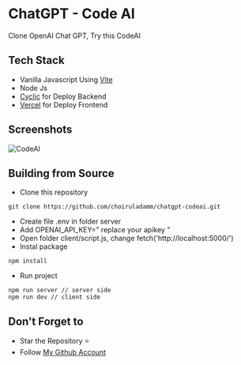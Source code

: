 # ChatGPT - Code AI
Clone OpenAI Chat GPT, Try this CodeAI

## Tech Stack
- Vanilla Javascript Using [Vite](https://vitejs.dev/)
- Node Js
- [Cyclic](https://app.cyclic.sh/#/) for Deploy Backend
- [Vercel](https://vercel.com/) for Deploy Frontend

## Screenshots
![CodeAI](https://user-images.githubusercontent.com/109071310/228723363-bdbd0476-5303-4648-aef6-5f375d5ca814.jpeg)

## Building from Source

- Clone this repository

```
git clone https://github.com/choiruladamm/chatgpt-codeai.git
```

- Create file .env in folder server
- Add OPENAI_API_KEY=" replace your apikey "
- Open folder client/script.js, change fetch('http://localhost:5000/')
- Instal package

```
npm install
```

- Run project

```
npm run server // server side
npm run dev // client side
```

## Don't Forget to

- Star the Repository ⭐
- Follow [My Github Account](https://github.com/choiruladamm/)